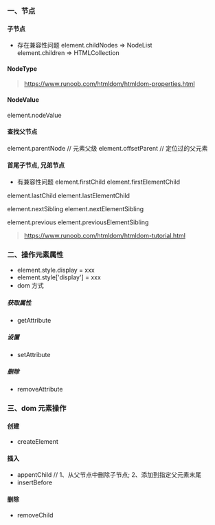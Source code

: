 ### 一、节点

#### 子节点
* 存在兼容性问题
element.childNodes  => NodeList  
element.children    => HTMLCollection

#### NodeType
> https://www.runoob.com/htmldom/htmldom-properties.html

#### NodeValue
element.nodeValue

#### 查找父节点
element.parentNode // 元素父级
element.offsetParent  // 定位过的父元素

#### 首尾子节点, 兄弟节点
* 有兼容性问题
element.firstChild
element.firstElementChild

element.lastChild
element.lastElementChild

element.nextSibling
element.nextElementSibling

element.previous
element.previousElementSibling

> https://www.runoob.com/htmldom/htmldom-tutorial.html


###  二、操作元素属性
* element.style.display = xxx
* element.style['display'] = xxx
* dom 方式

##### 获取属性
* getAttribute

##### 设置
* setAttribute

##### 删除
* removeAttribute



### 三、dom 元素操作

#### 创建
* createElement

#### 插入
* appentChild // 1、从父节点中删除子节点; 2、添加到指定父元素末尾
* insertBefore

#### 删除
* removeChild
